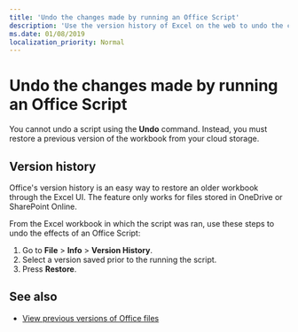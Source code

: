 ```yaml
---
title: 'Undo the changes made by running an Office Script'
description: 'Use the version history of Excel on the web to undo the changes made by running a script.'
ms.date: 01/08/2019
localization_priority: Normal
---
```


# Undo the changes made by running an Office Script

You cannot undo a script using the **Undo** command. Instead, you must restore a previous version of the workbook from your cloud storage.

## Version history

Office's version history is an easy way to restore an older workbook through the Excel UI. The feature only works for files stored in OneDrive or SharePoint Online.

From the Excel workbook in which the script was ran, use these steps to undo the effects of an Office Script:

1. Go to **File** > **Info** > **Version History**.
2. Select a version saved prior to the running the script.
3. Press **Restore**.

## See also

- [View previous versions of Office files](https://support.office.com/article/View-previous-versions-of-Office-files-5c1e076f-a9c9-41b8-8ace-f77b9642e2c2#ID0EABBAAA=Web)
